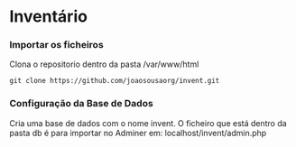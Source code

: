 # Inventário
### Importar os ficheiros
Clona o repositorio dentro da pasta /var/www/html
```
git clone https://github.com/joaosousaorg/invent.git
```
### Configuração da Base de Dados
Cria uma base de dados com o nome invent.
O ficheiro que está dentro da pasta db é para importar no Adminer em: localhost/invent/admin.php
